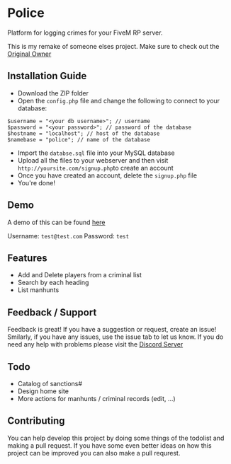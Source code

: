 # Police
Platform for logging crimes for your FiveM RP server.

This is my remake of someone elses project.
Make sure to check out the [Original Owner](https://forum.fivem.net/u/davendrix)

## Installation Guide
- Download the ZIP folder
- Open the `config.php` file and change the following to connect to your database:
```
$username = "<your db username>"; // username
$password = "<your password>"; // password of the database
$hostname = "localhost"; // host of the database
$namebase = "police"; // name of the database
```
- Import the `databse.sql` file into your MySQL database
- Upload all the files to your webserver and then visit `http://yoursite.com/signup.php`to create an account
- Once you have created an account, delete the `signup.php` file
- You're done!

## Demo
A demo of this can be found [here](https://rootk1d.xyz/police)

Username: `test@test.com`
Password: `test`


## Features
- Add and Delete players from a criminal list
- Search by each heading
- List manhunts

## Feedback / Support
Feedback is great! If you have a suggestion or request, create an issue! Smilarly, if you have any issues, use the issue tab to let us know. If you do need any help with problems please visit the [Discord Server](https://discord.gg/QQaWvMkFbs)

## Todo
- Catalog of sanctions#
- Design home site
- More actions for manhunts / criminal records (edit, ...)

## Contributing
You can help develop this project by doing some things of the todolist and making a pull request. If you have some even better ideas on how this project can be improved you can also make a pull requrest.

